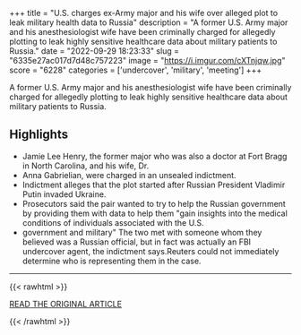 +++
title = "U.S. charges ex-Army major and his wife over alleged plot to leak military health data to Russia"
description = "A former U.S. Army major and his anesthesiologist wife have been criminally charged for allegedly plotting to leak highly sensitive healthcare data about military patients to Russia."
date = "2022-09-29 18:23:33"
slug = "6335e27ac017d7d48c757223"
image = "https://i.imgur.com/cXTnjqw.jpg"
score = "6228"
categories = ['undercover', 'military', 'meeting']
+++

A former U.S. Army major and his anesthesiologist wife have been criminally charged for allegedly plotting to leak highly sensitive healthcare data about military patients to Russia.

## Highlights

- Jamie Lee Henry, the former major who was also a doctor at Fort Bragg in North Carolina, and his wife, Dr.
- Anna Gabrielian, were charged in an unsealed indictment.
- Indictment alleges that the plot started after Russian President Vladimir Putin invaded Ukraine.
- Prosecutors said the pair wanted to try to help the Russian government by providing them with data to help them "gain insights into the medical conditions of individuals associated with the U.S.
- government and military" The two met with someone whom they believed was a Russian official, but in fact was actually an FBI undercover agent, the indictment says.Reuters could not immediately determine who is representing them in the case.

---

{{< rawhtml >}}
  <p class="article-category">
    <a target="_blank" href="https://www.reuters.com/world/us/us-charges-ex-army-major-his-wife-over-alleged-plot-leak-military-health-data-2022-09-29/">READ THE ORIGINAL ARTICLE</a>
  </p>
{{< /rawhtml >}}
